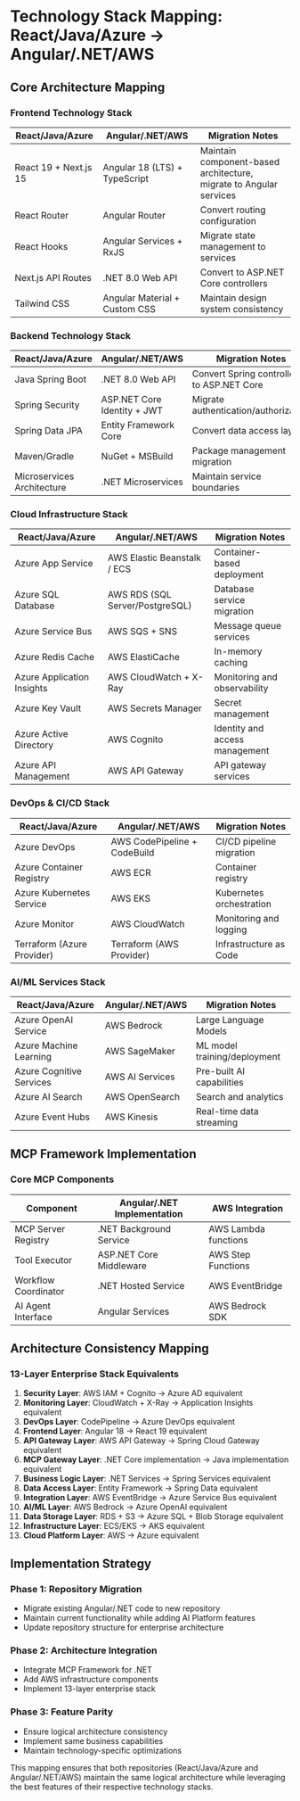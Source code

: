 # Technology Stack Mapping: React/Java/Azure → Angular/.NET/AWS

## Core Architecture Mapping

### **Frontend Technology Stack**
| React/Java/Azure | Angular/.NET/AWS | Migration Notes |
|------------------|------------------|-----------------|
| React 19 + Next.js 15 | Angular 18 (LTS) + TypeScript | Maintain component-based architecture, migrate to Angular services |
| React Router | Angular Router | Convert routing configuration |
| React Hooks | Angular Services + RxJS | Migrate state management to services |
| Next.js API Routes | .NET 8.0 Web API | Convert to ASP.NET Core controllers |
| Tailwind CSS | Angular Material + Custom CSS | Maintain design system consistency |

### **Backend Technology Stack**
| React/Java/Azure | Angular/.NET/AWS | Migration Notes |
|------------------|------------------|-----------------|
| Java Spring Boot | .NET 8.0 Web API | Convert Spring controllers to ASP.NET Core |
| Spring Security | ASP.NET Core Identity + JWT | Migrate authentication/authorization |
| Spring Data JPA | Entity Framework Core | Convert data access layer |
| Maven/Gradle | NuGet + MSBuild | Package management migration |
| Microservices Architecture | .NET Microservices | Maintain service boundaries |

### **Cloud Infrastructure Stack**
| React/Java/Azure | Angular/.NET/AWS | Migration Notes |
|------------------|------------------|-----------------|
| Azure App Service | AWS Elastic Beanstalk / ECS | Container-based deployment |
| Azure SQL Database | AWS RDS (SQL Server/PostgreSQL) | Database service migration |
| Azure Service Bus | AWS SQS + SNS | Message queue services |
| Azure Redis Cache | AWS ElastiCache | In-memory caching |
| Azure Application Insights | AWS CloudWatch + X-Ray | Monitoring and observability |
| Azure Key Vault | AWS Secrets Manager | Secret management |
| Azure Active Directory | AWS Cognito | Identity and access management |
| Azure API Management | AWS API Gateway | API gateway services |

### **DevOps & CI/CD Stack**
| React/Java/Azure | Angular/.NET/AWS | Migration Notes |
|------------------|------------------|-----------------|
| Azure DevOps | AWS CodePipeline + CodeBuild | CI/CD pipeline migration |
| Azure Container Registry | AWS ECR | Container registry |
| Azure Kubernetes Service | AWS EKS | Kubernetes orchestration |
| Azure Monitor | AWS CloudWatch | Monitoring and logging |
| Terraform (Azure Provider) | Terraform (AWS Provider) | Infrastructure as Code |

### **AI/ML Services Stack**
| React/Java/Azure | Angular/.NET/AWS | Migration Notes |
|------------------|------------------|-----------------|
| Azure OpenAI Service | AWS Bedrock | Large Language Models |
| Azure Machine Learning | AWS SageMaker | ML model training/deployment |
| Azure Cognitive Services | AWS AI Services | Pre-built AI capabilities |
| Azure AI Search | AWS OpenSearch | Search and analytics |
| Azure Event Hubs | AWS Kinesis | Real-time data streaming |

## MCP Framework Implementation

### **Core MCP Components**
| Component | Angular/.NET Implementation | AWS Integration |
|-----------|----------------------------|-----------------|
| MCP Server Registry | .NET Background Service | AWS Lambda functions |
| Tool Executor | ASP.NET Core Middleware | AWS Step Functions |
| Workflow Coordinator | .NET Hosted Service | AWS EventBridge |
| AI Agent Interface | Angular Services | AWS Bedrock SDK |

## Architecture Consistency Mapping

### **13-Layer Enterprise Stack Equivalents**
1. **Security Layer**: AWS IAM + Cognito → Azure AD equivalent
2. **Monitoring Layer**: CloudWatch + X-Ray → Application Insights equivalent  
3. **DevOps Layer**: CodePipeline → Azure DevOps equivalent
4. **Frontend Layer**: Angular 18 → React 19 equivalent
5. **API Gateway Layer**: AWS API Gateway → Spring Cloud Gateway equivalent
6. **MCP Gateway Layer**: .NET Core implementation → Java implementation equivalent
7. **Business Logic Layer**: .NET Services → Spring Services equivalent
8. **Data Access Layer**: Entity Framework → Spring Data equivalent
9. **Integration Layer**: AWS EventBridge → Azure Service Bus equivalent
10. **AI/ML Layer**: AWS Bedrock → Azure OpenAI equivalent
11. **Data Storage Layer**: RDS + S3 → Azure SQL + Blob Storage equivalent
12. **Infrastructure Layer**: ECS/EKS → AKS equivalent
13. **Cloud Platform Layer**: AWS → Azure equivalent

## Implementation Strategy

### **Phase 1: Repository Migration**
- Migrate existing Angular/.NET code to new repository
- Maintain current functionality while adding AI Platform features
- Update repository structure for enterprise architecture

### **Phase 2: Architecture Integration**
- Integrate MCP Framework for .NET
- Add AWS infrastructure components
- Implement 13-layer enterprise stack

### **Phase 3: Feature Parity**
- Ensure logical architecture consistency
- Implement same business capabilities
- Maintain technology-specific optimizations

This mapping ensures that both repositories (React/Java/Azure and Angular/.NET/AWS) maintain the same logical architecture while leveraging the best features of their respective technology stacks.